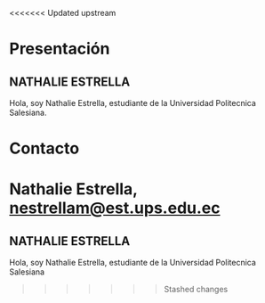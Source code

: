 <<<<<<< Updated upstream
# Presentación
## NATHALIE ESTRELLA
Hola, soy Nathalie Estrella, estudiante de la Universidad Politecnica Salesiana.

# Contacto
Nathalie Estrella, nestrellam@est.ups.edu.ec
=======
## NATHALIE ESTRELLA
Hola, soy Nathalie Estrella, estudiante de la Universidad Politecnica Salesiana
>>>>>>> Stashed changes

